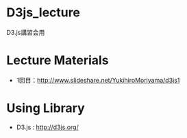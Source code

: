 D3js_lecture
============

D3.js講習会用

Lecture Materials
===
* 1回目：http://www.slideshare.net/YukihiroMoriyama/d3js1

Using Library
===
* D3.js : http://d3js.org/
